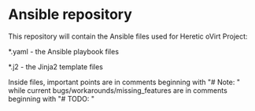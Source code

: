 # Ansible repository

This repository will contain the Ansible files used for Heretic oVirt Project:

*.yaml - the Ansible playbook files

*.j2 - the Jinja2 template files

Inside files, important points are in comments beginning with "# Note: " while current bugs/workarounds/missing_features are in comments beginning with "# TODO: "

